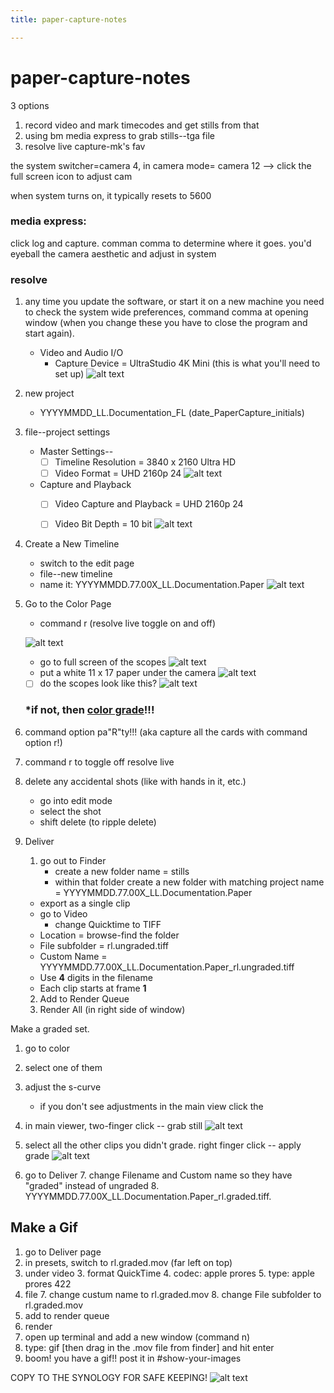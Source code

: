 ```yaml
---
title: paper-capture-notes

---
```


# paper-capture-notes

3 options
1. record video and mark timecodes and get stills from that
2. using bm media express to grab stills--tga file
3. resolve live capture-mk's fav

the system
switcher=camera 4, in camera mode= camera 12 --> click the full screen icon to adjust cam

when system turns on, it typically resets to 5600


### media express:
click log and capture. comman comma to determine where it goes. you'd eyeball the camera aesthetic and adjust in system

### resolve

1. any time you update the software, or start it on a new machine you need to check the system wide preferences, command comma at opening window (when you change these you have to close the program and start again).
    * Video and Audio I/O
        * Capture Device = UltraStudio 4K Mini (this is what you'll need to set up)
        ![alt text](https://files.slack.com/files-pri/T0HTW3H0V-F040993HKHA/screen_shot_2022-08-29_at_3.42.18_pm.png?pub_secret=da2e5f77d1)
        
        
        
2. new project
    * YYYYMMDD_LL.Documentation_FL  (date_PaperCapture_initials)
4. file--project settings
    * Master Settings--
        - [ ] Timeline Resolution = 3840 x 2160 Ultra HD
        - [ ] Video Format = UHD 2160p 24
         ![alt text](https://files.slack.com/files-pri/T0HTW3H0V-F03V6AG9P8F/screen_shot_2022-08-29_at_3.57.56_pm.png?pub_secret=732d4512a8)
    - Capture and Playback
        - [ ] Video Capture and Playback = UHD 2160p 24
        - [ ] Video Bit Depth = 10 bit
        ![alt text](https://files.slack.com/files-pri/T0HTW3H0V-F03V6AMMQR5/screen_shot_2022-08-29_at_3.59.04_pm.png?pub_secret=63f2d171be)
        

5. Create a New Timeline
    - switch to the edit page
    - file--new timeline
    - name it: YYYYMMDD.77.00X_LL.Documentation.Paper
    ![alt text](https://files.slack.com/files-pri/T0HTW3H0V-F0406VDN3GS/screen_shot_2022-08-29_at_4.12.42_pm.png?pub_secret=940e5b4378)

6. Go to the Color Page
    - command r (resolve live toggle on and off)
    
    
    ![alt text](https://files.slack.com/files-pri/T0HTW3H0V-F040WLXCLF2/screen_shot_2022-08-29_at_4.16.57_pm.png?pub_secret=9aa43afd9a)
    - go to full screen of the scopes
    ![alt text](https://files.slack.com/files-pri/T0HTW3H0V-F03V6D7R0Q7/screen_shot_2022-08-29_at_4.17.44_pm.png?pub_secret=2b37806035)
    - put a white  11 x 17 paper under the camera
    ![alt text](https://files.slack.com/files-pri/T0HTW3H0V-F040WMFNGGG/img_6391.jpg?pub_secret=bc2c4e2470)
    - [ ] do the scopes look like this?
    ![alt text](https://files.slack.com/files-pri/T0HTW3H0V-F040WMTDF32/screen_shot_2022-08-29_at_4.24.07_pm.png?pub_secret=235297903d)
    
    ### *if not, then [color grade](/nklsurjiTMyIMwwcONmHKQ)!!!
    
    

7. command option pa"R"ty!!! (aka capture all the cards with command option r!)
8. command r to toggle off resolve live

9. delete any accidental shots (like with hands in it, etc.)
    * go into edit mode
    * select the shot
    * shift delete (to ripple delete)
10. Deliver
    1. go out to Finder
        * create a new folder name = stills
        * within that folder create a new folder with matching project name = YYYYMMDD.77.00X_LL.Documentation.Paper
    * export as a single clip 
    * go to Video
        * change Quicktime to TIFF
    * Location = browse-find the folder
    * File subfolder = rl.ungraded.tiff
    * Custom Name = YYYYMMDD.77.00X_LL.Documentation.Paper_rl.ungraded.tiff
    * Use **4** digits in the filename
    * Each clip starts at frame **1**
    2. Add to Render Queue
    3. Render All (in right side of window)

Make a graded set.

1. go to color
2. select one of them
3. adjust the s-curve
    * if you don't see adjustments in the main view click the 
4. in main viewer, two-finger click -- grab still
![alt text](https://files.slack.com/files-pri/T0HTW3H0V-F0404BL4U4D/screen_shot_2022-08-29_at_5.43.16_pm.png?pub_secret=e82b477833)
5. select all the other clips you didn't grade. right finger click -- apply grade
![alt text](https://files.slack.com/files-pri/T0HTW3H0V-F0407FQS5KL/screen_shot_2022-08-29_at_6.37.55_pm.png?pub_secret=a80f087bfc)

6. go to Deliver
    7. change Filename and Custom name so they have "graded" instead of ungraded
        8. YYYYMMDD.77.00X_LL.Documentation.Paper_rl.graded.tiff.

## Make a Gif
1. go to Deliver page
2. in presets, switch to rl.graded.mov (far left on top)
3. under video 
    3. format QuickTime
    4. codec: apple prores
    5. type: apple prores 422
6. file
    7. change custum name to rl.graded.mov
    8. change File subfolder to rl.graded.mov
9. add to render queue
10. render
11. open up terminal and add a new window (command n)
12. type: gif [then drag in the .mov file from finder] and hit enter
13. boom! you have a gif!! post it in #show-your-images


COPY TO THE SYNOLOGY FOR SAFE KEEPING!
![alt text](https://files.slack.com/files-pri/T0HTW3H0V-F0404GQQWLV/screen_shot_2022-08-29_at_6.40.56_pm.png?pub_secret=1490ef3185)